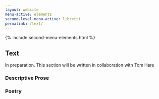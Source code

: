 ```yaml
---
layout: website
menu-active: elements
second-level-menu-active: libretti
permalink: /text/
---
```


{% include second-menu-elements.html %}

<main class="page-content">
  <div class="text-container">
    <h2>Text</h2>
    <p>In preparation.
    This section will be written in collaboration with Tom Hare</p>
    <h3 id="Prose">Descriptive Prose</h3>
    <h3 id="Poetry">Poetry</h3>
  </div>
</main>
